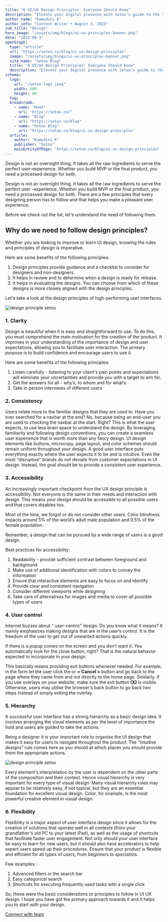 ```yaml
---
title: "6 UI/UX Design Principles: Everyone Should Know"
description: "Elevate your digital presence with Setoo's guide to the top 6 UI/UX design principles"
author_name: "Kumudini K"
author_info: "Content Writer • August 3, 2023"
sub_title: "Design"
hero_image: "/assets/img/blogs/ui-ux-principles-banner.png"
date: "2023-08-3"
openGraph:
  type: "article"
  url: "https://setoo.co/blog/ui-ux-design-principles"
  image: "/assets/img/blogs/ui-ux-principles-banner.png"
  site_name: "Setoo Blog"
  title: "6 UI/UX Design Principles: Everyone Should Know"
  description: "Elevate your digital presence with Setoo's guide to the top 6 UI/UX design principles"
schema:
  logo:
    url: "/setoo-logo.jpeg"
    width: 600
    height: 60
  faq:
  breadcrumb:
    - name: "Home"
      url: "https://setoo.co/"
    - name: "Blog"
      url: "https://setoo.co/blog"
    - name: "Setoo Blog"
      url: "https://setoo.co/blog/ui-ux-design-principles"
  article:
    author: "Kumudini K"
    publisher: "Setoo"
    mainEntityOfPage: "https://setoo.co/blog/ui-ux-design-principles"
---
```


<!-- # The Ultimate Guide to Markdown -->
Design is not an overnight thing. It takes all the raw ingredients to serve the perfect user-experience. Whether you build MVP or the final product, you need a processed design for both.

Design is not an overnight thing. It takes all the raw ingredients to serve the perfect user -experience. Whether you build MVP or the final product, you need a processed design for both. There are a few principles that every designing person has to follow and that helps you make a pleasant user experience.

Before we check out the list, let's understand the need of following them.

## Why do we need to follow design principles?

Whether you are looking to improve or learn UI design, knowing the rules and principles of design is imperative.

Here are some benefits of the following principles:

1.  Design principles provide guidance and a checklist to consider for designers and non-designers.
2.  It helps in review and to determine when a design is ready for release.
3.  It helps in evaluating the designs. You can choose from which of these designs is more closely aligned with the design principles.

Let's take a look at the design principles of high-performing user interfaces.

![design principle setoo](/assets/img/blogs/design-quote.png)

### 1. Clarity

Design is beautiful when it is easy and straightforward to use. To do this, you must comprehend the main motivation for the creation of the product. It improves in your understanding of the importance of design and user expectations, allowing you to facilitate user interaction. The primary purpose is to build confidence and encourage users to use it.

Here are some benefits of the following principles:

1.  Listen carefully - listening to your client's pain points and expectations will eliminate your uncertainties and provide you with a target to aim for.
2.  Get the answers for all - why’s, to whom and for what’s.
3.  Take in person interviews of different users

### 2. Consistency

Users relate more to the familiar designs that they are used to. Have you ever searched for a navbar at the end? No, because being an end-user you are used to checking the navbar at the start. Right? This is what the user expects, to use less brain space to understand the design. By leveraging familiarity and following design conventions, you can create a seamless user experience that is worth more than any fancy design. UI design elements like buttons, microcopy, page layout, and color schemes should remain uniform throughout your design. A good user interface puts everything exactly where the user expects it to be and is intuitive. Even the most "disruptive" brands do not deviate from customer expectations in UI design. Instead, the goal should be to provide a consistent user experience.

### 3. Accessibility

An increasingly important checkpoint from the UX design principle is accessibility. Not everyone is the same in their needs and interaction with design. This means your design should be accessible to all possible users and that covers disables too.

Most of the time, we forgot or do not consider other users. Color blindness impacts around 5% of the world’s adult male population and 0.5% of the female population.

Remember, a design that can be pursued by a wide range of users is a good design.

Best practices for accessibility:

1.  Readability - provide sufficient contrast between foreground and background
2.  Make use of additional identification with colors to convey the information
3.  Ensure that interactive elements are easy to focus on and identify
4.  Provide clear and consistent navigation
5.  Consider different viewports while designing
6.  Take care of alternatives for images and media to cover all possible types of users

### 4. User control

Internet buzzes about “ user-centric” design. Do you know what it means? It mainly emphasizes making designs that are in the user’s control. It is the freedom of the user to get out of unwanted actions quickly.

If there is a popup comes on the screen and you don’t want it. You automatically look for the close button, right? That is the natural behavior expected to incorporate in your design.

This basically means providing exit buttons whenever needed. For example, in the form let the user click the **<Back>** or **< Cancel >** button and go back to the page where they came from and not directly to the home page. Similarly, if you use overlays on your website, make sure the exit button **(X)** is visible. Otherwise, users may utilise the browser's back button to go back two steps instead of simply exiting the overlay.

### 5. Hierarchy

A successful user interface has a strong hierarchy as a basic design idea. It involves arranging the visual elements as per the level of importance the hold and users are guided to take the actions.

Being a designer it is your important role to organise the UI design that makes it easy for users to navigate throughout the product. The “intuitive designs” rule comes here as you should at which places you should provide them the appropriate actions.

![design principle setoo](/assets/img/blogs/design-hierarchy.png)

Every element's interpretation by the user is dependent on the other parts of the composition and their context. Hence visual hierarchy is very important for every type of visual design. Many visual hierarchy rules may appear to be relatively easy, if not typical, but they are an essential foundation for excellent visual design. Color, for example, is the most powerful creative element in visual design.

### 6. Flexibility

Flexibility is a major aspect of user interface design since it allows for the creation of solutions that operate well in all contexts (from your grandfather's old PC to your latest iPad), as well as the usage of shortcuts that facilitate faster user engagement. Not only should your user interface be easy to learn for new users, but it should also have accelerators to help expert users speed up their procedures. Ensure that your product is flexible and efficient for all types of users, from beginners to specialists.

Few examples :

1.  Advanced filters in the search bar
2.  Easy categorical search
3.  Shortcuts for executing frequently used tasks with a single click

So, these were the basic considerations or principles to follow in UI UX design. I hope you have got the primary approach towards it and it helps you to start with your design.

[Connect with team](/blog/contact)